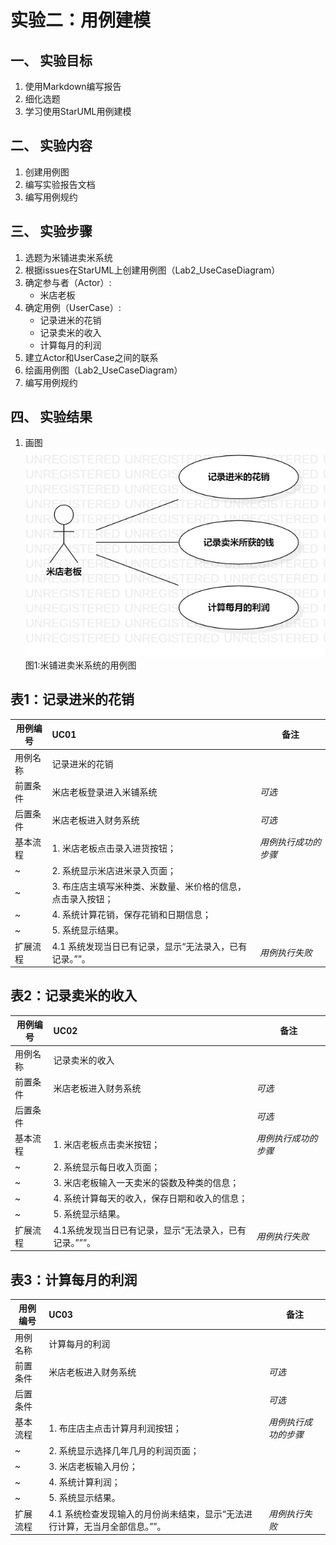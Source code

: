 # 实验二：用例建模  

## 一、 实验目标  

1. 使用Markdown编写报告
2. 细化选题
3. 学习使用StarUML用例建模

## 二、 实验内容  

1. 创建用例图
2. 编写实验报告文档
3. 编写用例规约

## 三、 实验步骤  

1. 选题为米铺进卖米系统
2. 根据issues在StarUML上创建用例图（Lab2_UseCaseDiagram）
3. 确定参与者（Actor）:  
      - 米店老板   
4. 确定用例（UserCase）:   
      - 记录进米的花销
      - 记录卖米的收入
      - 计算每月的利润
5. 建立Actor和UserCase之间的联系
6. 绘画用例图（Lab2_UseCaseDiagram）
7. 编写用例规约

## 四、 实验结果  

1. 画图  
![用例图](./Lab2_UseCaseDiagram.jpg)  
图1:米铺进卖米系统的用例图

## 表1：记录进米的花销  

用例编号  | UC01 | 备注  
-|:-|-  
用例名称  | 记录进米的花销  |   
前置条件  |  米店老板登录进入米铺系统   | *可选*   
后置条件  | 米店老板进入财务系统     | *可选*   
基本流程  | 1. 米店老板点击录入进货按钮；  |*用例执行成功的步骤*    
~| 2. 系统显示米店进米录入页面；  |   
~| 3. 布庄店主填写米种类、米数量、米价格的信息，点击录入按钮；  |   
~| 4. 系统计算花销，保存花销和日期信息；  |   
~| 5. 系统显示结果。  |    
扩展流程  | 4.1 系统发现当日已有记录，显示“无法录入，已有记录。””。  |*用例执行失败*

## 表2：记录卖米的收入

用例编号  | UC02 | 备注  
-|:-|-  
用例名称  | 记录卖米的收入  |   
前置条件  |  米店老板进入财务系统   | *可选*   
后置条件  |    | *可选*   
基本流程  | 1. 米店老板点击卖米按钮；  |*用例执行成功的步骤*    
~| 2. 系统显示每日收入页面；  |   
~| 3. 米店老板输入一天卖米的袋数及种类的信息；  |   
~| 4. 系统计算每天的收入，保存日期和收入的信息；  |   
~| 5. 系统显示结果。  |  
扩展流程  | 4.1系统发现当日已有记录，显示“无法录入，已有记录。”””。  |*用例执行失败*

## 表3：计算每月的利润 

用例编号  | UC03 | 备注  
-|:-|-  
用例名称  | 计算每月的利润  |   
前置条件  |  米店老板进入财务系统   | *可选*   
后置条件  |     | *可选*   
基本流程  | 1. 布庄店主点击计算月利润按钮；  |*用例执行成功的步骤*    
~| 2. 系统显示选择几年几月的利润页面；  |   
~| 3. 米店老板输入月份；  |   
~| 4. 系统计算利润； |   
~| 5. 系统显示结果。  |  
扩展流程  | 4.1 系统检查发现输入的月份尚未结束，显示“无法进行计算，无当月全部信息。””。  |*用例执行失败* 
